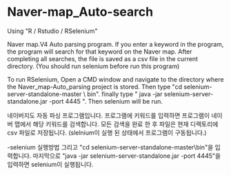 # Naver-map_Auto-search
Using "R / Rstudio / RSelenium"

Naver map.V4 Auto parsing program.
If you enter a keyword in the program, the program will search for that keyword on the Naver map.
After completing all searches, the file is saved as a csv file in the current directory.
(You should run selenium before run this program)



To run RSelenium,
Open a CMD window and navigate to the directory where the Naver_map-Auto_parsing project is stored.
Then type "cd selenium-server-standalone-master \ bin".
finally type " java -jar selenium-server-standalone.jar -port 4445 ". Then selenium will be run.






네이버지도 자동 파싱 프로그램입니다.
프로그램에 키워드를 입력하면 프로그램이 네이버 맵에서 해당 키워드를 검색합니다.
모든 검색을 완료 한 후 파일은 현재 디렉토리에 csv 파일로 저장됩니다.
(slelnium이 실행 된 상태에서 프로그램이 구동됩니다.)



-selenium 실행방법
그리고 "cd selenium-server-standalone-master\bin"을 입력합니다.
마지막으로 "java -jar selenium-server-standalone.jar -port 4445"을 입력하면 selenium이 실행됩니다.
